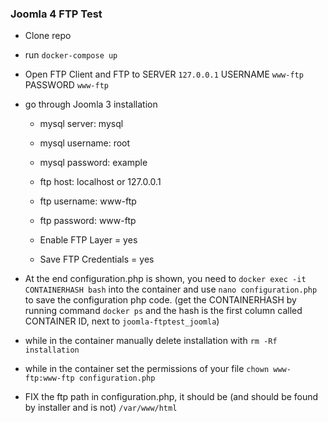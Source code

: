 ### Joomla 4 FTP Test


 - Clone repo
 - run `docker-compose up`
 - Open FTP Client and FTP to SERVER `127.0.0.1` USERNAME `www-ftp` PASSWORD `www-ftp`
 
 - go through Joomla 3 installation
   - mysql server: mysql
   - mysql username: root
   - mysql password: example

   - ftp host: localhost or 127.0.0.1
   - ftp username: www-ftp
   - ftp password: www-ftp
   - Enable FTP Layer = yes
   - Save FTP Credentials = yes

 - At the end configuration.php is shown, you need to `docker exec -it CONTAINERHASH bash` into the container and use `nano configuration.php` to save the configuration php code. (get the CONTAINERHASH by running command `docker ps` and the hash is the first column called CONTAINER ID, next to `joomla-ftptest_joomla`)

 - while in the container manually delete installation with `rm -Rf installation`

 - while in the container set the permissions of your file `chown www-ftp:www-ftp configuration.php`

 - FIX the ftp path in configuration.php, it should be (and should be found by installer and is not) `/var/www/html`
